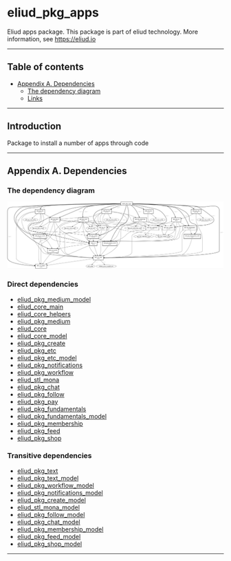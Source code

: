 # eliud_pkg_apps

Eliud apps package. 
This package is part of eliud technology. More information, see https://eliud.io

---

## Table of contents

<!-- toc -->

- [Appendix A. Dependencies](#appendix-a-dependencies)
  * [The dependency diagram](#the-dependency-diagram)
  * [Links](#links-)

<!-- tocstop -->

---

## Introduction

Package to install a number of apps through code

---

## Appendix A. Dependencies

### The dependency diagram

![Dependency diagram](https://github.com/eliudio/eliud_pkg_apps/raw/main/depends.jpg)

<!-- dependencies -->

### Direct dependencies
- [eliud_pkg_medium_model](https://pub.dev/packages/eliud_pkg_medium_model)
- [eliud_core_main](https://pub.dev/packages/eliud_core_main)
- [eliud_core_helpers](https://pub.dev/packages/eliud_core_helpers)
- [eliud_pkg_medium](https://pub.dev/packages/eliud_pkg_medium)
- [eliud_core](https://pub.dev/packages/eliud_core)
- [eliud_core_model](https://pub.dev/packages/eliud_core_model)
- [eliud_pkg_create](https://pub.dev/packages/eliud_pkg_create)
- [eliud_pkg_etc](https://pub.dev/packages/eliud_pkg_etc)
- [eliud_pkg_etc_model](https://pub.dev/packages/eliud_pkg_etc_model)
- [eliud_pkg_notifications](https://pub.dev/packages/eliud_pkg_notifications)
- [eliud_pkg_workflow](https://pub.dev/packages/eliud_pkg_workflow)
- [eliud_stl_mona](https://pub.dev/packages/eliud_stl_mona)
- [eliud_pkg_chat](https://pub.dev/packages/eliud_pkg_chat)
- [eliud_pkg_follow](https://pub.dev/packages/eliud_pkg_follow)
- [eliud_pkg_pay](https://pub.dev/packages/eliud_pkg_pay)
- [eliud_pkg_fundamentals](https://pub.dev/packages/eliud_pkg_fundamentals)
- [eliud_pkg_fundamentals_model](https://pub.dev/packages/eliud_pkg_fundamentals_model)
- [eliud_pkg_membership](https://pub.dev/packages/eliud_pkg_membership)
- [eliud_pkg_feed](https://pub.dev/packages/eliud_pkg_feed)
- [eliud_pkg_shop](https://pub.dev/packages/eliud_pkg_shop)

### Transitive dependencies
- [eliud_pkg_text](https://pub.dev/packages/eliud_pkg_text)
- [eliud_pkg_text_model](https://pub.dev/packages/eliud_pkg_text_model)
- [eliud_pkg_workflow_model](https://pub.dev/packages/eliud_pkg_workflow_model)
- [eliud_pkg_notifications_model](https://pub.dev/packages/eliud_pkg_notifications_model)
- [eliud_pkg_create_model](https://pub.dev/packages/eliud_pkg_create_model)
- [eliud_stl_mona_model](https://pub.dev/packages/eliud_stl_mona_model)
- [eliud_pkg_follow_model](https://pub.dev/packages/eliud_pkg_follow_model)
- [eliud_pkg_chat_model](https://pub.dev/packages/eliud_pkg_chat_model)
- [eliud_pkg_membership_model](https://pub.dev/packages/eliud_pkg_membership_model)
- [eliud_pkg_feed_model](https://pub.dev/packages/eliud_pkg_feed_model)
- [eliud_pkg_shop_model](https://pub.dev/packages/eliud_pkg_shop_model)

<!-- dependenciesstop -->

---
